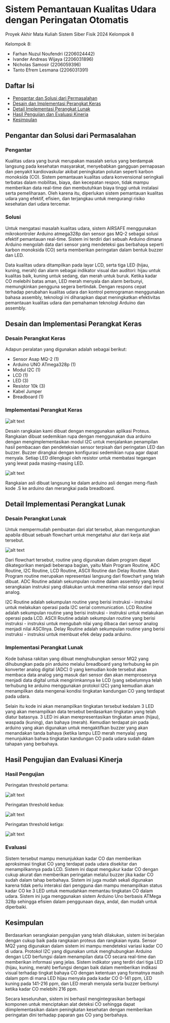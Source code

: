# Sistem Pemantauan Kualitas Udara dengan Peringatan Otomatis
Proyek Akhir Mata Kuliah Sistem Siber Fisik 2024 Kelompok 8

Kelompok 8:
- Farhan Nuzul Noufendri (2206024442)
- Ivander Andreas Wijaya (2206031896)
- Nicholas Samosir (2206059396)
- Tanto Efrem Lesmana (2206031391)

## Daftar Isi
- [Pengantar dan Solusi dari Permasalahan](#pengantar-dan-solusi-dari-permasalahan)
- [Desain dan Implementasi Perangkat Keras](#desain-dan-implementasi-perangkat-keras)
- [Detail Implementasi Perangkat Lunak](#detail-implementasi-perangkat-lunak)
- [Hasil Pengujian dan Evaluasi Kinerja](#hasil-pengujian-dan-evaluasi-kinerja)
- [Kesimpulan](#kesimpulan)

## Pengantar dan Solusi dari Permasalahan
### Pengantar
Kualitas udara yang buruk merupakan masalah serius yang berdampak langsung pada kesehatan masyarakat, menyebabkan gangguan pernapasan dan penyakit kardiovaskular akibat peningkatan polutan seperti karbon monoksida (CO). Sistem pemantauan kualitas udara konvensional seringkali terbatas dalam mobilitas, biaya, dan kecepatan respon, tidak mampu memberikan data real-time dan membutuhkan biaya tinggi untuk instalasi serta pemeliharaan. Oleh karena itu, diperlukan sistem pemantauan kualitas udara yang efektif, efisien, dan terjangkau untuk mengurangi risiko kesehatan dari udara tercemar.
### Solusi
Untuk mengatasi masalah kualitas udara, sistem AIRSAFE menggunakan mikrokontroler Arduino atmega328p dan sensor gas MQ-2 sebagai solusi efektif pemantauan real-time. Sistem ini terdiri dari sebuah Arduino dimana Arduino mengolah data dari sensor yang mendeteksi gas berbahaya seperti karbon monoksida (CO) serta memberikan peringatan dalam bentuk buzzer dan LED.

Data kualitas udara ditampilkan pada layar LCD, serta tiga LED (hijau, kuning, merah) dan alarm sebagai indikator visual dan auditori: hijau untuk kualitas baik, kuning untuk sedang, dan merah untuk buruk. Ketika kadar CO melebihi batas aman, LED merah menyala dan alarm berbunyi, memungkinkan pengguna segera bertindak. Dengan respons cepat terhadap perubahan kualitas udara dan kontrol pemrograman menggunakan bahasa assembly, teknologi ini diharapkan dapat meningkatkan efektivitas pemantauan kualitas udara dan pemahaman teknologi Arduino dan assembly.

## Desain dan Implementasi Perangkat Keras
### Desain Perangkat Keras
Adapun peralatan yang digunakan adalah sebagai berikut:
- Sensor Asap MQ-2 (1)
- Arduino UNO ATmega328p (1)
- Modul I2C (1)
- LCD (1)
- LED (3)
- Resistor 10k (3)
- Kabel Jumper
- Breadboard (1)

### Implementasi Perangkat Keras

![alt text](https://cdn.discordapp.com/attachments/402016959727665172/1245039422114893994/image.png?ex=66574cd1&is=6655fb51&hm=dc610270360d049bef32660a96f448c0d56fb1524eb6aad638adeba7c03ca921&)

Desain rangkaian kami dibuat dengan menggunakan aplikasi Proteus. Rangkaian dibuat sedemikian rupa dengan menggunakan dua arduino dengan mengimplementasikan modul I2C untuk menjalankan penampilan hasil pembacaan dan pendeteksian sensor terpisah dari peringatan LED dan buzzer. Buzzer dirangkai dengan konfigurasi sedemikian rupa agar dapat menyala. Setiap LED dilengkapi oleh resistor untuk membatasi tegangan yang lewat pada masing-masing LED.

![alt text](https://cdn.discordapp.com/attachments/402016959727665172/1245041837056593990/image.png?ex=66574f11&is=6655fd91&hm=99ff15a915b1c4b9b9f92681d10ab36a47dcbab25c8c2941b4443f15a8826fa6&)

Rangkaian asli dibuat langsung ke dalam arduino asli dengan meng-flash kode .S ke arduino dan merangkai pada breadboard.

## Detail Implementasi Perangkat Lunak
### Desain Perangkat Lunak
Untuk mempermudah pembuatan dari alat tersebut, akan menguntungkan apabila dibuat sebuah flowchart untuk mengetahui alur dari kerja alat tersebut.

![alt text](https://cdn.discordapp.com/attachments/402016959727665172/1245036177933864980/image.png?ex=665749cc&is=6655f84c&hm=bf88428190858cb2e1ea223a7a5b8ce962dfe2b07a88d46530123510b4112f95&)

Dari flowchart tersebut, routine yang digunakan dalam program dapat dikategorikan menjadi beberapa bagian, yaitu Main Program Routine, ADC Routine, I2C Routine, LCD Routine, ASCII Routine dan Delay Routine. Main Program routine merupakan representasi langsung dari flowchart yang telah dibuat. ADC Routine adalah sekumpulan routine dalam assembly yang berisi serangkaian instruksi yang dilakukan untuk menerima nilai sensor dari input analog.

I2C Routine adalah sekumpulan routine yang berisi instruksi - instruksi untuk melakukan operasi pada I2C serial communication. LCD Routine adalah sekumpulan routine yang berisi instruksi - instruksi untuk melakukan operasi pada LCD. ASCII Routine adalah sekumpulan routine yang berisi instruksi - instruksi untuk mengubah nilai yang dibaca dari sensor analog menjadi nilai ASCIInya. Delay Routine adalah sekumpulan routine yang berisi instruksi - instruksi untuk membuat efek delay pada arduino.

### Implementasi Perangkat Lunak
Kode bahasa rakitan yang dibuat menghubungkan sensor MQ2 yang dihubungkan pada pin arduino melalui breadboard yang terhubung ke pin konverter analog digital (ADC) 0 yang kemudian kode tersebut akan membaca data analog yang masuk dari sensor dan akan memprosesnya menjadi data digital untuk mengirimkannya ke LCD (yang sebelumnya telah terhubung ke arduino menggunakan protokol I2C) yang kemudian akan menampilkan data mengenai kondisi tingkatan kandungan CO yang terdapat pada udara.

Selain itu kode ini akan menampilkan tingkatan tersebut kedalam 3 LED yang akan menampilkan data tersebut berdasarkan tingkatan yang telah diatur batasnya. 3 LED ini akan merepresentasikan tingkatan aman (hijau), waspada (kuning), dan bahaya (merah). Kemudian terdapat pin pada arduino yang akan digunakan untuk mengaktifkan buzzer yang akan menandakan tanda bahaya (ketika lampu LED merah menyala) yang menunjukkan bahwa tingkatan kandungan CO pada udara sudah dalam tahapan yang berbahaya.

## Hasil Pengujian dan Evaluasi Kinerja
### Hasil Pengujian
Peringatan threshold pertama:

![alt text](https://cdn.discordapp.com/attachments/402016959727665172/1245044529313353778/image.png?ex=66575193&is=66560013&hm=b6b458ec27e3cd9d81ad1073b77a02941a9d3440898507c7a94824be5124496a&)

Peringatan threshold kedua:

![alt text](https://cdn.discordapp.com/attachments/402016959727665172/1245044610745765949/image.png?ex=665751a7&is=66560027&hm=e5a282cba480df1101631a862f490259d1877d385b95374b372e27faa6205381&)

Peringatan threshold ketiga:

![alt text](https://cdn.discordapp.com/attachments/402016959727665172/1245044754169729084/image.png?ex=665751c9&is=66560049&hm=b749ac33a0acac67c0d06cc7dfb3e000aaeef026355f61d5c1815f321ce2b6d5&)

### Evaluasi
Sistem tersebut mampu menunjukkan kadar CO dan memberikan aproksimasi tingkat CO yang terdapat pada udara disekitar dan menampilkannya pada LCD. Sistem ini dapat mengukur kadar CO dengan cukup akurat dan memberikan peringatan melalui buzzer jika kadar CO sudah dalam tahap berbahaya. Sistem ini juga mudah sekali digunakan karena tidak perlu interaksi dari pengguna dan mampu menampilkan status kadar CO ke 3 LED untuk memudahkan memantau tingkatan CO dalam udara. Sistem ini juga menggunakan sistem Arduino Uno berbasis ATMega 328p sehingga efisien dalam penggunaan daya, andal, dan mudah untuk diperbaiki.


## Kesimpulan
Berdasarkan serangkaian pengujian yang telah dilakukan, sistem ini berjalan dengan cukup baik pada rangkaian proteus dan rangkaian nyata. Sensor MQ2 yang digunakan dalam sistem ini mampu mendeteksi variasi kadar CO di udara. Protokol I2C yang digunakan untuk menghubungkan Arduino dengan LCD berfungsi dalam menampilan data CO secara real-time dan memberikan informasi yang jelas. Sistem indikator yang terdiri dari tiga LED (hijau, kuning, merah) berfungsi dengan baik dalam memberikan indikasi visual terhadap tingkat bahaya CO dengan ketentuan yang formatnya masih dalam ppm di mana LED hijau menyala pada kadar CO 0-141 ppm, LED kuning pada 141-216 ppm, dan LED merah menyala serta buzzer berbunyi ketika kadar CO melebihi 216 ppm.

Secara keseluruhan, sistem ini berhasil mengintegrasikan berbagai komponen untuk menciptakan alat deteksi CO sehingga dapat diimplementasikan dalam peningkatan kesehatan dengan memberikan peringatan dini terhadap paparan gas CO yang berbahaya.
